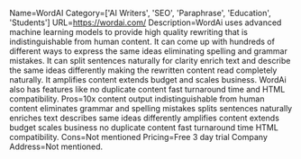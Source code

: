 Name=WordAI
Category=['AI Writers', 'SEO', 'Paraphrase', 'Education', 'Students']
URL=https://wordai.com/
Description=WordAi uses advanced machine learning models to provide high quality rewriting that is indistinguishable from human content. It can come up with hundreds of different ways to express the same ideas eliminating spelling and grammar mistakes. It can split sentences naturally for clarity enrich text and describe the same ideas differently making the rewritten content read completely naturally. It amplifies content extends budget and scales business. WordAi also has features like no duplicate content fast turnaround time and HTML compatibility.
Pros=10x content output indistinguishable from human content eliminates grammar and spelling mistakes splits sentences naturally enriches text describes same ideas differently amplifies content extends budget scales business no duplicate content fast turnaround time HTML compatibility.
Cons=Not mentioned
Pricing=Free 3 day trial
Company Address=Not mentioned.
